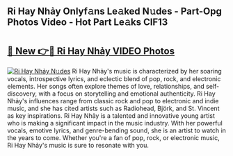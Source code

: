 ## Ri Hay Nhảy Onlyf𝚊ns Le𝚊ked N𝚞des - Part-Opg Photos Video - Hot Part Le𝚊ks ClF13

# <h2><a href="http://ab46890.deff.icu/?id=Ri+Hay+Nh%e1%ba%a3y">🔗 New 👉🔴 Ri Hay Nhảy VIDEO Photos</a></h2>

[![Ri Hay Nhảy N𝚞des](https://i.imgur.com/rIISA9y.gif)](http://ab46890.deff.icu/?id=Ri+Hay+Nh%e1%ba%a3y)
Ri Hay Nhảy's music is characterized by her soaring vocals, introspective lyrics, and eclectic blend of pop, rock, and electronic elements. Her songs often explore themes of love, relationships, and self-discovery, with a focus on storytelling and emotional authenticity. Ri Hay Nhảy's influences range from classic rock and pop to electronic and indie music, and she has cited artists such as Radiohead, Björk, and St. Vincent as key inspirations. Ri Hay Nhảy is a talented and innovative young artist who is making a significant impact in the music industry. With her powerful vocals, emotive lyrics, and genre-bending sound, she is an artist to watch in the years to come. Whether you're a fan of pop, rock, or electronic music, Ri Hay Nhảy's music is sure to resonate with you.

